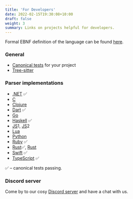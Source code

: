 ```yaml
---
title: 'For Developers'
date: 2022-02-15T19:30:08+10:00
draft: false
weight: 3
summary: Links on projects helpful for developers.
---
```


Formal EBNF definition of the language can be found [here](https://github.com/cooklang/spec/blob/main/EBNF.md).

### General
* [Canonical tests](https://github.com/cooklang/spec/tree/main/tests) for your project
* [Tree-sitter](https://github.com/addcninblue/tree-sitter-cooklang)

### Parser implementations
* [.NET](https://github.com/heytherewill/cooklangnet) ✅
* [C](https://github.com/cooklang/cook-in-c)
* [Clojure](https://github.com/kiranshila/cooklang-clj)
* [Dart](https://github.com/aquilax/cooklang-dart) ✅
* [Go](https://github.com/aquilax/cooklang-go)
* [Haskell](https://github.com/isaacvando/cooklang-hs) ✅
* [JS](https://github.com/deathau/cooklang-js)1, [JS](https://github.com/cadpnq/cooklangjs)2
* [Lua](https://github.com/michal-h21/cooklang-lua)
* [Python](https://github.com/luizribeiro/py-cooklang)
* [Ruby](https://github.com/drbragg/cooklang_rb) ✅
* [Rust](https://github.com/cooklang/cooklang-rs)✅, [Rust](https://github.com/umgefahren/cook-with-rust)
* [Swift](https://github.com/cooklang/CookInSwift) ✅
* [TypeScript](https://github.com/cooklang/cooklang-ts) ✅

✅ – canonical tests passing.


### Discord server

Come by to our cosy [Discord server](https://discord.gg/fUVVvUzEEK) and have a chat with us.
